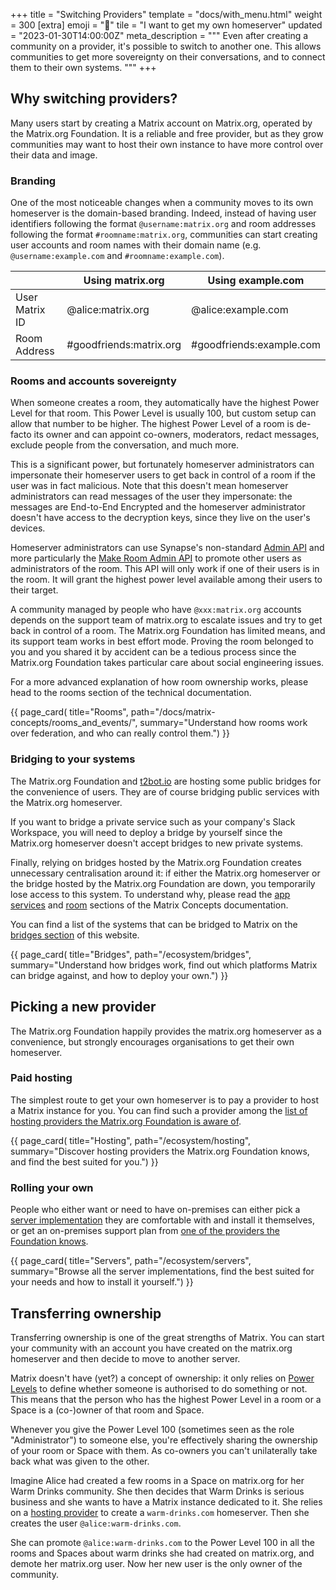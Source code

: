 +++
title = "Switching Providers"
template = "docs/with_menu.html"
weight = 300
[extra]
emoji = "🏡"
tile = "I want to get my own homeserver"
updated = "2023-01-30T14:00:00Z"
meta_description = """
Even after creating a community on a provider, it's possible to switch to
another one. This allows communities to get more sovereignty on their
conversations, and to connect them to their own systems.
"""
+++

## Why switching providers?

Many users start by creating a Matrix account on Matrix.org, operated by the 
Matrix.org Foundation. It is a reliable and free provider, but as they grow
communities may want to host their own instance to have more control over their
data and image.

### Branding

One of the most noticeable changes when a community moves to its own homeserver
is the domain-based branding. Indeed, instead of having user identifiers
following the format `@username:matrix.org` and room addresses following the
format `#roomname:matrix.org`, communities can start creating user accounts and
room names with their domain name (e.g. `@username:example.com` and
`#roomname:example.com`).

|                | Using matrix.org        | Using example.com        |
|----------------|-------------------------|--------------------------|
| User Matrix ID | @alice:matrix.org       | @alice:example.com       |
| Room Address   | #goodfriends:matrix.org | #goodfriends:example.com |

### Rooms and accounts sovereignty

When someone creates a room, they automatically have the highest Power Level for
that room. This Power Level is usually 100, but custom setup can allow that
number to be higher. The highest Power Level of a room is de-facto its owner and
can appoint co-owners, moderators, redact messages, exclude people from the
conversation, and much more.

This is a significant power, but fortunately homeserver administrators can
impersonate their homeserver users to get back in control of a room if the user
was in fact malicious. Note that this doesn't mean homeserver administrators can
read messages of the user they impersonate: the messages are End-to-End
Encrypted and the homeserver administrator doesn't have access to the decryption
keys, since they live on the user's devices.

Homeserver administrators can use Synapse's non-standard [Admin API](https://matrix-org.github.io/synapse/latest/usage/administration/admin_api/index.html)
and more particularly the [Make Room Admin API](https://matrix-org.github.io/synapse/latest/admin_api/rooms.html#make-room-admin-api)
to promote other users as administrators of the room. This API will only work if
one of their users is in the room. It will grant the highest power level
available among their users to their target.

A community managed by people who have `@xxx:matrix.org` accounts depends on the
support team of matrix.org to escalate issues and try to get back in control of
a room. The Matrix.org Foundation has limited means, and its support team works
in best effort mode. Proving the room belonged to you and you shared it by
accident can be a tedious process since the Matrix.org Foundation takes
particular care about social engineering issues.

For a more advanced explanation of how room ownership works, please head to the
rooms section of the technical documentation.

{{ page_card(
    title="Rooms",
    path="/docs/matrix-concepts/rooms_and_events/",
    summary="Understand how rooms work over federation, and who can really
             control them.")
}}

### Bridging to your systems

The Matrix.org Foundation and [t2bot.io](https://t2bot.io/) are hosting some
public bridges for the convenience of users. They are of course bridging public
services with the Matrix.org homeserver.

If you want to bridge a private service such as your company's Slack Workspace,
you will need to deploy a bridge by yourself since the Matrix.org homeserver
doesn't accept bridges to new private systems.

Finally, relying on bridges hosted by the Matrix.org Foundation creates
unnecessary centralisation around it: if either the Matrix.org homeserver or the
bridge hosted by the Matrix.org Foundation are down, you temporarily lose access
to this system. To understand why, please read the [app services](/docs/matrix-concepts/elements-of-matrix/#appservice-bridges-and-some-bots)
and [room](/docs/matrix-concepts/rooms_and_events/) sections of the Matrix
Concepts documentation.

You can find a list of the systems that can be bridged to Matrix on the
[bridges section](/ecosystem/bridges) of this website.

{{ page_card(
    title="Bridges",
    path="/ecosystem/bridges",
    summary="Understand how bridges work, find out which platforms Matrix can
             bridge against, and how to deploy your own.")
}}

## Picking a new provider

The Matrix.org Foundation happily provides the matrix.org homeserver as a
convenience, but strongly encourages organisations to get their own homeserver. 

### Paid hosting

The simplest route to get your own homeserver is to pay a provider to host a
Matrix instance for you. You can find such a provider among the [list of hosting
providers the Matrix.org Foundation is aware of](/ecosystem/hosting).

{{ page_card(
    title="Hosting",
    path="/ecosystem/hosting",
    summary="Discover hosting providers the Matrix.org Foundation knows, and
             find the best suited for you.")
}}

### Rolling your own

People who either want or need to have on-premises can either pick a [server
implementation](/ecosystem/servers) they are comfortable with and install it
themselves, or get an on-premises support plan from [one of the providers the
Foundation knows](/ecosystem/hosting).

{{ page_card(
    title="Servers",
    path="/ecosystem/servers",
    summary="Browse all the server implementations, find the best suited for
             your needs and how to install it yourself.")
}}

## Transferring ownership

Transferring ownership is one of the great strengths of Matrix. You can start
your community with an account you have created on the matrix.org homeserver and
then decide to move to another server.

Matrix doesn't have (yet?) a concept of ownership: it only relies on
[Power Levels](/docs/communities/moderation/#power-levels) to define whether
someone is authorised to do something or not. This means that the person who has
the highest Power Level in a room or a Space is a (co-)owner of that room and
Space.

Whenever you give the Power Level 100 (sometimes seen as the role
"Administrator") to someone else, you're effectively sharing the ownership of
your room or Space with them. As co-owners you can't unilaterally take back what
was given to the other.

Imagine Alice had created a few rooms in a Space on matrix.org for her Warm
Drinks community. She then decides that Warm Drinks is serious business and she
wants to have a Matrix instance dedicated to it. She relies on a
[hosting provider](/ecosystem/hosting/) to create a `warm-drinks.com`
homeserver. Then she creates the user `@alice:warm-drinks.com`.

She can promote `@alice:warm-drinks.com` to the Power Level 100 in all the rooms
and Spaces about warm drinks she had created on matrix.org, and demote her
matrix.org user. Now her new user is the only owner of the community.
